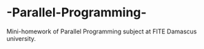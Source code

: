 # -Parallel-Programming-
Mini-homework of  Parallel Programming  subject at FITE Damascus university.
